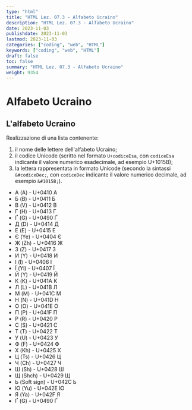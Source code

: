 ```yaml
---
type: "html"
title: "HTML Lez. 07.3 - Alfabeto Ucraino"
description: "HTML Lez. 07.3 - Alfabeto Ucraino"
date: 2023-11-03
publishdate: 2023-11-03
lastmod: 2023-11-03
categories: ["coding", "web", "HTML"]
keywords: ["coding", "web", "HTML"]
draft: false
toc: false
summary: "HTML Lez. 07.3 - Alfabeto Ucraino"
weight: 9354
---
```


# Alfabeto Ucraino

## L'alfabeto Ucraino

Realizzazione di una lista contenente:

1. il nome delle lettere dell'alfabeto Ucraino;
2. il codice Unicode (scritto nel formato ``U+codiceEsa``, con ``codiceEsa`` indicante il valore numerico esadecimale, ad esempio U+1015B);
3. la lettera rappresentata in formato Unicode (secondo la sintassi ``&#codiceDec;``, con ``codiceDec`` indicante il valore numerico decimale, ad esempio ``&#1015B;``).

- А (A) - U+0410 &#x0410;
- Б (B) - U+0411 &#x0411;
- В (V) - U+0412 &#x0412;
- Г (H) - U+0413 &#x0413;
- Ґ (G) - U+0490 &#x0490;
- Д (D) - U+0414 &#x0414;
- Е (E) - U+0415 &#x0415;
- Є (Ye) - U+0404 &#x0404;
- Ж (Zh) - U+0416 &#x0416;
- З (Z) - U+0417 &#x0417;
- И (Y) - U+0418 &#x0418;
- І (I) - U+0406 &#x0406;
- Ї (Yi) - U+0407 &#x0407;
- Й (Y) - U+0419 &#x0419;
- К (K) - U+041A &#x041A;
- Л (L) - U+041B &#x041B;
- М (M) - U+041C &#x041C;
- Н (N) - U+041D &#x041D;
- О (O) - U+041E &#x041E;
- П (P) - U+041F &#x041F;
- Р (R) - U+0420 &#x0420;
- С (S) - U+0421 &#x0421;
- Т (T) - U+0422 &#x0422;
- У (U) - U+0423 &#x0423;
- Ф (F) - U+0424 &#x0424;
- Х (Kh) - U+0425 &#x0425;
- Ц (Ts) - U+0426 &#x0426;
- Ч (Ch) - U+0427 &#x0427;
- Ш (Sh) - U+0428 &#x0428;
- Щ (Shch) - U+0429 &#x0429;
- Ь (Soft sign) - U+042C &#x042C;
- Ю (Yu) - U+042E &#x042E;
- Я (Ya) - U+042F &#x042F;
- Ґ (G) - U+0490 &#x0490;
